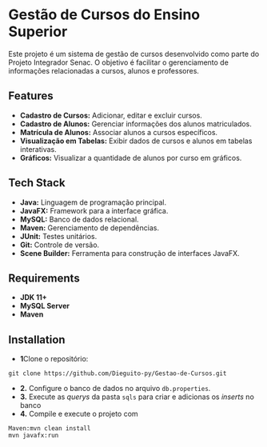 
# Gestão de Cursos do Ensino Superior

Este projeto é um sistema de gestão de cursos desenvolvido como parte do Projeto Integrador Senac. O objetivo é facilitar o gerenciamento de informações relacionadas a cursos, alunos e professores.


## Features

- **Cadastro de Cursos:** Adicionar, editar e excluir cursos.
- **Cadastro de Alunos:** Gerenciar informações dos alunos matriculados.
- **Matrícula de Alunos:** Associar alunos a cursos específicos.
- **Visualização em Tabelas:** Exibir dados de cursos e alunos em tabelas interativas.
- **Gráficos:** Visualizar a quantidade de alunos por curso em gráficos.

## Tech Stack

- **Java:** Linguagem de programação principal.
- **JavaFX:** Framework para a interface gráfica.
- **MySQL:** Banco de dados relacional.
- **Maven:** Gerenciamento de dependências.
- **JUnit:** Testes unitários.
- **Git:** Controle de versão.
- **Scene Builder:** Ferramenta para construção de interfaces JavaFX.

## Requirements

- **JDK 11+**
- **MySQL Server**
- **Maven**

## Installation
- **1**Clone o repositório:

```
git clone https://github.com/Dieguito-py/Gestao-de-Cursos.git
```
- **2.** Configure o banco de dados no arquivo ```db.properties```.
 - **3.** Execute as *querys* da pasta ```sqls``` para criar e adicionas os *inserts* no banco
- **4.** Compile e execute o projeto com 

```
Maven:mvn clean install
mvn javafx:run
```
